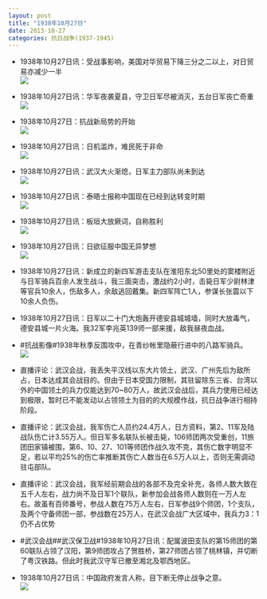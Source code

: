 ```yaml
---
layout: post
title: "1938年10月27日"
date: 2013-10-27
categories: 抗日战争(1937-1945)
---
```


<meta name="referrer" content="no-referrer" />

- 1938年10月27日讯：受战事影响，美国对华贸易下降三分之二以上，对日贸易亦减少一半 <br/><img src="https://ww2.sinaimg.cn/large/aca367d8jw1ea055hlw6tj20cs0z1dm4.jpg" />

- 1938年10月27日讯：华军夜袭夏县，守卫日军尽被消灭，五台日军丧亡奇重 <br/><img src="https://ww2.sinaimg.cn/large/aca367d8jw1ea03f0w8iwj20h30dw42q.jpg" />

- 1938年10月27日：抗战新局势的开始 <br/><img src="https://ww3.sinaimg.cn/large/aca367d8jw1ea01ol27dxj20cs0kktfv.jpg" />

- 1938年10月27日讯：日机滥炸，难民死于非命 <br/><img src="https://ww3.sinaimg.cn/large/aca367d8jw1e9zzy621nqj209m0khwhh.jpg" />

- 1938年10月27日讯：武汉大火渐熄，日军主力部队尚未到达 <br/><img src="https://ww4.sinaimg.cn/large/aca367d8jw1e9zwhbh53lj20cs126wnh.jpg" />

- 1938年10月27日讯：泰晤士报称中国现在已经到达转变时期 <br/><img src="https://ww2.sinaimg.cn/large/aca367d8jw1e9zuqvnielj20c90kkq79.jpg" />

- 1938年10月27日讯：板垣大放厥词，自称胜利 <br/><img src="https://ww2.sinaimg.cn/large/aca367d8jw1e9zt0gzd05j206i0kfmzm.jpg" />

- 1938年10月27日讯：日欲征服中国无异梦想 <br/><img src="https://ww3.sinaimg.cn/large/aca367d8jw1e9znt5yn7mj20gc0kkq8v.jpg" />

- 1938年10月27日讯：新成立的新四军游击支队在淮阳东北50里处的窦楼附近与日军骑兵百余人发生战斗，我三面突击，激战约2小时，击毙日军少尉林津等官兵10余人，伤敌多人，余敌逃回戴集。新四军阵亡1人，参谋长张震以下10余人负伤。 

- 1938年10月27日讯：日军以二十门大炮轰开德安县城城墙，同时大放毒气，德安县城一片火海。我32军李兆英139师一部来援，敌我昼夜血战。 

- #抗战影像#1938年秋季反围攻中，在青纱帐里隐蔽行进中的八路军骑兵。 <br/><img src="https://ww4.sinaimg.cn/large/aca367d8jw1e9zibjb3zsj20hs0den0a.jpg" />

- 直播评论：武汉会战，我丢失平汉线以东大片领土，武汉、广州先后为敌所占，日本达成其会战目的。但由于日本受国力限制，其驻留除东三省、台湾以外的中国领土的兵力仅能达到70~80万人，故武汉会战后，其兵力使用已经达到极限，暂时已不能发动以占领领土为目的的大规模作战，抗日战争进行相持阶段。 

- 直播评论：武汉会战，我军伤亡人员约24.4万人，日方资料，第2、11军及陆战队伤亡计3.55万人。但日军多名联队长被击毙，106师团两次受重创，11旅团田家镇被围，第6、10、27、101等师团作战久攻不克，其伤亡数字明显不足，若以平均25%的伤亡率推断其伤亡人数当在6.5万人以上，否则无需调动驻屯部队。 

- 直播评论：武汉会战，我军经前期会战的各部不及完全补充，各师人数大致在五千人左右，战力尚不及日军1个联队，新参加会战各师人数则在一万人左右。故虽有百师番号，参战人数在75万人左右，日军参战9个师团，1个支队，及两个守备师团一部，参战数在25万人，在武汉会战广大区域中，我兵力3：1仍不占优势 

- #武汉会战##武汉保卫战#1938年10月27日讯：配属波田支队的第15师团的第60联队占领了汉阳，第9师团攻占了贺胜桥，第27师团占领了桃林镇，并切断了粤汉铁路。但此时我武汉守军已撤至湘北及鄂西地区。 

- 1938年10月27日讯：中国政府发言人称，目下断无停止战争之意。 <br/><img src="https://ww3.sinaimg.cn/large/aca367d8jw1e9zeav0rclj20cs1m5tkd.jpg" />

